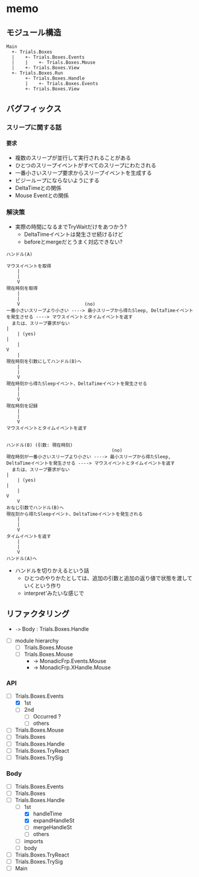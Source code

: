 memo
====

モジュール構造
--------------

```
Main
  +- Trials.Boxes
  |    +- Trials.Boxes.Events
  |    |    +- Trials.Boxes.Mouse
  |    +- Trials.Boxes.View
  +- Trials.Boxes.Run
       +- Trials.Boxes.Handle
       |    +- Trials.Boxes.Events
       +- Trials.Boxes.View
```

バグフィックス
--------------

### スリープに関する話

#### 要求

* 複数のスリープが並行して実行されることがある
* ひとつのスリープイベントがすべてのスリープにわたされる
* 一番小さいスリープ要求からスリープイベントを生成する
* ビジーループにならないようにする
* DeltaTimeとの関係
* Mouse Eventとの関係

### 解決策

* 実際の時間になるまでTryWaitだけをあつかう?
	+ DeltaTimeイベントは発生させ続けるけど
	+ beforeとmergeだとうまく対応できない?

```
ハンドル(A)

マウスイベントを取得
    |
    |
    V
現在時刻を取得
    |
    |
    V                        (no)
一番小さいスリープより小さい ----> 最小スリープから得たSleep, DeltaTimeイベントを発生させる ----> マウスイベントとタイムイベントを返す
  または、スリープ要求がない                                                                         |
    | (yes)                                                                                          |
    |                                                                                                V
    |                                                                                             現在時刻を引数にしてハンドル(B)ヘ
    |
    |
    V
現在時刻から得たSleepイベント、DeltaTimeイベントを発生させる
    |
    |
    V
現在時刻を記録
    |
    |
    V
マウスイベントとタイムイベントを返す


ハンドル(B) (引数: 現在時刻)
                                       (no)
現在時刻が一番小さいスリープより小さい ----> 最小スリープから得たSleep, DeltaTimeイベントを発生させる ----> マウスイベントとタイムイベントを返す
  または、スリープ要求がない                                                                                  |
    | (yes)                                                                                                   |
    |                                                                                                         V
    V                                                                                                       おなじ引数でハンドル(B)ヘ
現在刻から得たSleepイベント、DeltaTimeイベントを発生される
    |
    |
    V
タイムイベントを返す
    |
    |
    V
ハンドル(A)ヘ
```

* ハンドルを切りかえるという話
	+ ひとつのやりかたとしては、追加の引数と追加の返り値で状態を渡していくという作り
	+ interpret'みたいな感じで

リファクタリング
----------------

* `->` Body : Trials.Boxes.Handle
* [ ] module hierarchy
	+ [ ] Trials.Boxes.Mouse
	+ [ ] Trials.Boxes.Mouse
		- -> MonadicFrp.Events.Mouse
		- -> MonadicFrp.XHandle.Mouse

### API

* [ ] Trials.Boxes.Events
	+ [x] 1st
	+ [ ] 2nd
		- [ ] Occurred ?
		- [ ] others
* [ ] Trials.Boxes.Mouse
* [ ] Trials.Boxes
* [ ] Trials.Boxes.Handle
* [ ] Trials.Boxes.TryReact
* [ ] Trials.Boxes.TrySig

### Body

* [ ] Trials.Boxes.Events
* [ ] Trials.Boxes
* [ ] Trials.Boxes.Handle
	+ [ ] 1st
		- [x] handleTime
		- [x] expandHandleSt
		- [ ] mergeHandleSt
		- [ ] others
	+ [ ] imports
	+ [ ] body
* [ ] Trials.Boxes.TryReact
* [ ] Trials.Boxes.TrySig
* [ ] Main
